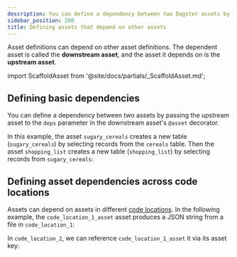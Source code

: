 ```yaml
---
description: You can define a dependency between two Dagster assets by passing the upstream asset to the deps parameter in the downstream asset's @asset decorator.
sidebar_position: 200
title: Defining assets that depend on other assets
---
```


Asset definitions can depend on other asset definitions. The dependent asset is called the **downstream asset**, and the asset it depends on is the **upstream asset**.

import ScaffoldAsset from '@site/docs/partials/\_ScaffoldAsset.md';

<ScaffoldAsset />

## Defining basic dependencies

You can define a dependency between two assets by passing the upstream asset to the `deps` parameter in the downstream asset's `@asset` decorator.

In this example, the asset `sugary_cereals` creates a new table (`sugary_cereals`) by selecting records from the `cereals` table. Then the asset `shopping_list` creates a new table (`shopping_list`) by selecting records from `sugary_cereals`:

<CodeExample
    path="docs_snippets/docs_snippets/guides/data-modeling/asset-dependencies/asset-dependencies.py"
    language="python"
    startAfter="start_basic_dependencies"
    endBefore="end_basic_dependencies"
    title="src/<project_name>/defs/assets.py"
/>

## Defining asset dependencies across code locations

Assets can depend on assets in different [code locations](/deployment/code-locations). In the following example, the `code_location_1_asset` asset produces a JSON string from a file in `code_location_1`:

<CodeExample
    path="docs_snippets/docs_snippets/guides/data-modeling/asset-dependencies/asset-dependencies.py"
    language="python"
    startAfter="start_code_location_one_asset_decorator"
    endBefore="end_code_location_one_asset_decorator"
    title="src/<project_name>/defs/assets.py"
/>

In `code_location_2`, we can reference `code_location_1_asset` it via its asset key:

<CodeExample
    path="docs_snippets/docs_snippets/guides/data-modeling/asset-dependencies/asset-dependencies.py"
    language="python"
    startAfter="start_code_location_two_asset_decorator"
    endBefore="end_code_location_two_asset_decorator"
    title="src/<project_name>/defs/assets.py"
/>

